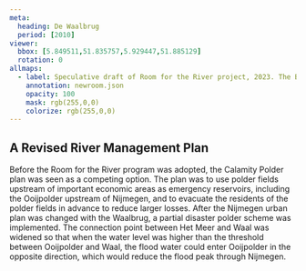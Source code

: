 ```yaml
---
meta:
  heading: De Waalbrug
  period: [2010]
viewer:
  bbox: [5.849511,51.835757,5.929447,51.885129]
  rotation: 0
allmaps:
  - label: Speculative draft of Room for the River project, 2023. The Berlage. Based on Draft of Room for the River project, 2012, 2018. H+N+S Landschaps­architecten.
    annotation: newroom.json
    opacity: 100
    mask: rgb(255,0,0)
    colorize: rgb(255,0,0)
---
```


## A Revised River Management Plan

Before the Room for the River program was adopted, the Calamity Polder plan was seen as a competing option. The plan was to use polder fields upstream of important economic areas as emergency reservoirs, including the Ooijpolder upstream of Nijmegen, and to evacuate the residents of the polder fields in advance to reduce larger losses. After the Nijmegen urban plan was changed with the Waalbrug, a partial disaster polder scheme was implemented. The connection point between Het Meer and Waal was widened so that when the water level was higher than the threshold between Ooijpolder and Waal, the flood water could enter Ooijpolder in the opposite direction, which would reduce the flood peak through Nijmegen.
